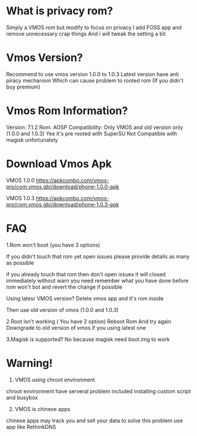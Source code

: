 # What is privacy rom?
Simply a VMOS rom but modify to focus on privacy
I add FOSS app and remove unnecessary crap things
And i will tweak the setting a bit

# Vmos Version?

Recommend to use vmos version 1.0.0 to 1.0.3
Latest version have anti piracy mechanism 
Which can cause problem to rooted rom
(If you didn't buy premium)

# Vmos Rom Information?
Version: 7.1.2
Rom: AOSP
Compatibility: Only VMOS and old version only
(1.0.0 and 1.0.3)
Yes it's pre rooted with SuperSU
Not Compatible with magisk unfortunately

# Download Vmos Apk
VMOS 1.0.0
https://apkcombo.com/vmos-pro/com.vmos.gbi/download/phone-1.0.0-apk

VMOS 1.0.3
https://apkcombo.com/vmos-pro/com.vmos.gbi/download/phone-1.0.3-apk

# FAQ
1.Rom won't boot (you have 3 options)

If you didn't touch that rom yet open issues 
please provide details as many as possible

if you already touch that rom then don't open issues it will closed immediately without warn
you need remember what you have done before rom won't bot and revert the change if possible

Using latesr VMOS version? Delete vmos app and it's rom inside
 
Then use old version of vmos (1.0.0 and 1.0.3)

2.Root isn't working ( You have 2 option)
Reboot Rom And try again
Downgrade to old version of vmos if you using latest one

3.Magisk is supported?
No because magisk need boot.img to work

# Warning!
1. VMOS using chroot environment

chroot environment have serveral problem included installing custom script
and busybox

2. VMOS is chinese apps

chinese apps may track you and sell your data
to solve this problem use app like RethinkDNS 
